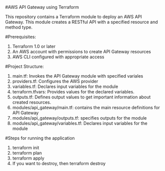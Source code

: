 #AWS API Gateway using Terraform

This repository contains a Terraform module to deploy an AWS API Gateway. This module creates a RESTful API with a specified resource and method type.

#Prerequisites:
1) Terraform 1.0 or later
2) An AWS account with permissions to create API Gateway resources
3) AWS CLI configured with appropriate access

#Project Structure:
1) main.tf: Invokes the API Gateway module with specified variales
2) providers.tf: Configures the AWS provider
3) variables.tf: Declares input variables for the module
4) terraform.tfvars: Provides values for the declared variables.
5) outputs.tf: Defines output values to get important information about created resources.
6) modules/api_gateway/main.tf: contains the main resource definitions for API Gateway
7) modules/api_gateway/outputs.tf: specifies outputs for the module
8) modules/api_gateway/variables.tf: Declares input variables for the module

#Steps for running the application
1) terraform init
2) terraform plan
3) terraform apply
4) If you want to destroy, then terraform destroy
